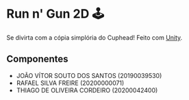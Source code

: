 # Run n' Gun 2D 🕹️

Se divirta com a cópia simplória do Cuphead! Feito com [Unity](https://unity.com/).

## Componentes

- JOÃO VÍTOR SOUTO DOS SANTOS (20190039530)
- RAFAEL SILVA FREIRE (20200000071)
- THIAGO DE OLIVEIRA CORDEIRO (20200042400)
